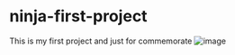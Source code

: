 # ninja-first-project
This is my first project and just for commemorate
![image](https://user-images.githubusercontent.com/109078768/195039570-d77fc8e3-9b5e-4f9f-98cb-83172c2ee23b.png)
